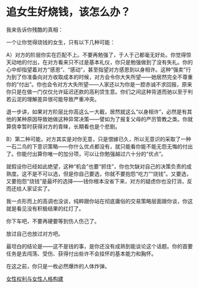 # 追女生好烧钱，该怎么办？

我来告诉你残酷的真相：

一个让你觉得烧钱的女生，只有以下几种可能：

A）对方的阶层你实在匹配不上。不要再勉强了，于人于己都毫无好处。你觉得惊天动地的付出，在对方看来只不过是基本礼仪，你只是勉强做到了没有失礼。你的心中却指望着对方“感恩”、“感动”，甚至指望对方感恩到以身相许。这种“强卖”行为到了你准备向对方收取成本的时候，对方会令你大失所望——她居然完全不尊重你的“付出”。你也会令对方大失所望——人家还以为你是一腔赤诚不求回报，原来你只是在做一门仅仅允许延迟还款的高利贷生意。你们之间这种背道而驰以至于判若云泥的理解差异很可能导致严重冲突。

退一步讲，如果对方阶层比你高这么一大截，居然就这么“以身相许”，必然是有其他的某种原因导致她做这种异常决策——譬如为了报复父母的严厉管教之类。你就算侥幸暂时获得对方的青睐，长期看也是个悲剧。

B）第二种可能，对方其实是对你无意，只是恨嫁已久，所以无意识的采取了一种一石二鸟的下意识策略——你什么优点都没有，就只能看你能不能无怨无悔的付出了。你能付出算你唯一的加分项，可以让你勉强越过六十分的“优点”。

就假设你已经如此绝望，这种“机会”也要“抓住”，你也欠缺对自己的决策负责的成熟度。这不是不可以选，但是你自己要选，你就不要抱怨“吃力”“烧钱”。又要选，又要抱怨“烧钱”是最坏的选择——钱你根本没省下来，对方的疑虑你也没打消，反而还给人家证实了。

我一点形而上的高调也没谈，纯粹跟你站在彻底庸俗的交易策略层面跟你谈，你这就是看见没有积极结果的红灯了。

你下车吧，不要再硬要等到伤人伤己了。

放过自己也放过对方吧。

最坦白的结论是——这不是钱的事，是你还没有成熟到能谈论这个话题。你的首要任务是去闯荡、受伤、获得付出些许不会挂怀的基本能力和胸怀。

在这之前，你只是一枚必然爆炸的人体炸弹。

[女性权利与女性人格构建](https://zhihu.com/collection/369876193)

